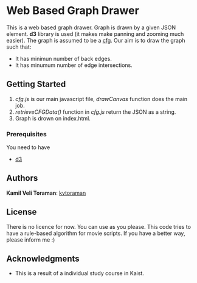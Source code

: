 # Web Based Graph Drawer

This is a web based graph drawer. Graph is drawn by a given JSON element. **d3** library is used (it makes make panning and zooming much easier). The graph is assumed to be a [cfg](https://en.wikipedia.org/wiki/Control_flow_graph). Our aim is to draw the graph such that:
- It has minimun number of back edges.
- It has minumum number of edge intersections.

## Getting Started

1. *cfg.js* is our main javascript file, *drawCanvas* function does the main job.
2. *retrieveCFGData()* function in *cfg.js* return the JSON as a string.
2. Graph is drown on index.html.


### Prerequisites

You need to have 

- [d3](https://d3js.org/)

## Authors

**Kamil Veli Toraman**:  [kvtoraman](https://github.com/kvtoraman)

## License

There is no licence for now. You can use as you please. This code tries to have a rule-based algorithm for movie scripts. If you have a better way, please inform me :)

## Acknowledgments

* This is a result of a individual study course in Kaist. 


